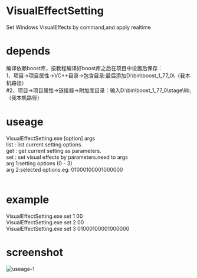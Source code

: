 # VisualEffectSetting
Set Windows VisualEffects by command,and apply realtime

# depends
编译依赖boost库，按教程编译好boost库之后在项目中设置后保存：<br>
1、项目->项目属性->VC++目录->包含目录:最后添加D:\bin\boost_1_77_0\（我本机路径）<br>
#2、项目->项目属性->链接器->附加库目录：输入D:\bin\boost_1_77_0\stage\lib;（我本机路径）<br>

# useage
VisualEffectSetting.exe [option] args<br>
 list : list current setting options.<br>
 get : get current setting as parameters.<br>
 set : set visual effects by parameters.need to args<br>
  arg 1:setting options (0 - 3)<br>
  arg 2:selected options.eg: 01000100001000000<br>
       <br>
       
# example
 VisualEffectSetting.exe set 1 00<br>
 VisualEffectSetting.exe set 2 00<br>
 VisualEffectSetting.exe set 3 01000100001000000<br>

# screenshot
![useage-1](https://user-images.githubusercontent.com/4006912/156282146-d95844b1-fda1-491e-b729-cb154f9c293f.png)

